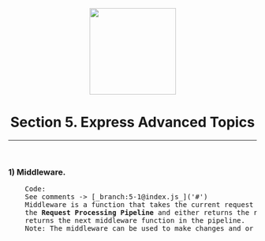 <div align="center" height="20px">
<img width="175px" src="https://cdn.freebiesupply.com/logos/large/2x/nodejs-1-logo-png-transparent.png">

</div>
<div align="center"> 
<h1>Section 5. Express Advanced Topics</h1>
 <hr style="color: black;">
 </div>

<br>

<h3>1) Middleware.</h3>
<div>
<pre>
    Code: 
    See comments -> [_branch:5-1@index.js_]('#')
    Middleware is a function that takes the current request object being passed through 
    the <b>Request Processing Pipeline</b> and either returns the response object or 
    returns the next middleware function in the pipeline. 
    Note: The middleware can be used to make changes and or use the data from the request object. 


</pre>
</div>
